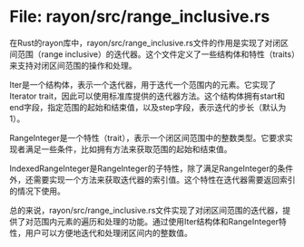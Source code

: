 # File: rayon/src/range_inclusive.rs

在Rust的rayon库中，rayon/src/range_inclusive.rs文件的作用是实现了对闭区间范围（range inclusive）的迭代器。这个文件定义了一些结构体和特性（traits）来支持对闭区间范围的操作和处理。

Iter<T>是一个结构体，表示一个迭代器，用于迭代一个范围内的元素。它实现了Iterator trait，因此可以使用标准库提供的迭代器方法。这个结构体拥有start和end字段，指定范围的起始和结束值，以及step字段，表示迭代的步长（默认为1）。

RangeInteger是一个特性（trait），表示一个闭区间范围中的整数类型。它要求实现者满足一些条件，比如拥有方法来获取范围的起始和结束值。

IndexedRangeInteger是RangeInteger的子特性，除了满足RangeInteger的条件外，还需要实现一个方法来获取迭代器的索引值。这个特性在迭代器需要返回索引的情况下使用。

总的来说，rayon/src/range_inclusive.rs文件实现了对闭区间范围的迭代器，提供了对范围内元素的遍历和处理的功能。通过使用Iter结构体和RangeInteger特性，用户可以方便地迭代和处理闭区间内的整数值。

